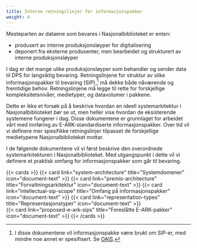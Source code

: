 ```yaml
---
title: Interne retningslinjer for informasjonspakker
weight: 4
---
```


Mesteparten av dataene som bevares i Nasjonalbiblioteket er enten: 
- produsert av interne produksjonsløyper for digitalisering 
- deponert fra eksterne produsenter, men bearbeidet og strukturert av interne produksjonsløyper 

I dag er det mange ulike produksjonsløyper som behandler og sender data til DPS for langsiktig bevaring.
Retningslinjene for struktur av slike informasjonspakker til bevaring (SIP),[^1] må dekke både nåværende og fremtidige behov.
Retningslinjene må legge til rette for forskjellige kompleksitetsnivåer, medietyper, og datavolumer i pakkene.

Dette er ikke et forsøk på å beskrive hvordan en ideell systemarkitektur i Nasjonalbiblioteket *bør* se ut, men heller vise hvordan de eksisterende systemene fungerer i dag.
Disse dokumentene er grunnlaget for arbeidet vårt med innføring av E-ARK-standardiserte informasjonspakker.
Over tid vil vi definere mer spesifikke retningslinjer tilpasset de forskjellige medietypene Nasjonalbiblioteket mottar.

I de følgende dokumentene vil vi først beskrive den overordnede systemarkitekturen i Nasjonalbiblioteket. 
Med utgangspunkt i dette vil vi definere et praktisk omfang for informasjonspakker som går til bevaring.

{{< cards >}}
  {{< card link="system-architecture" title="Systemdomener" icon="document-text" >}} 
  {{< card link="premis-architecture" title="Forvaltningsarkitektur" icon="document-text" >}}
  {{< card link="intellectual-sip-scope" title="Omfang på informasjonspakker" icon="document-text" >}}
  {{< card link="representation-types" title="Representasjonstyper" icon="document-text" >}}  
  {{< card link="proposed-e-ark-sips" title="Foreslåtte E-ARK-pakker" icon="document-text" >}}
{{< /cards >}}
[^1]: I disse dokumentene vil informasjonspakke være brukt om SIP-er, med mindre noe annet er spesifisert. Se [OAIS](/nb/oais/).

